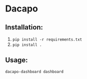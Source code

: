 # Dacapo

## Installation:
1) `pip install -r requirements.txt`
2) `pip install .`

## Usage:
`dacapo-dashboard dashboard`

